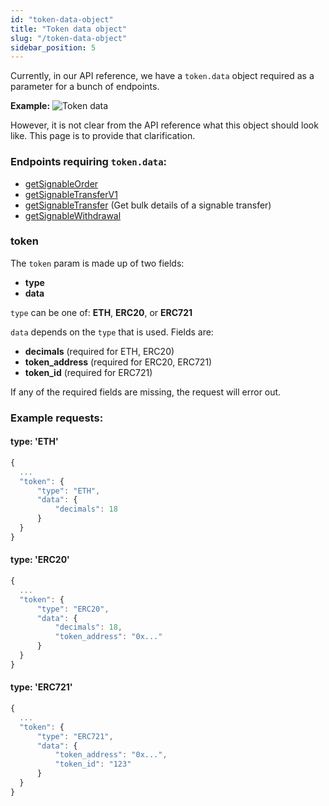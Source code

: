 ```yaml
---
id: "token-data-object"
title: "Token data object"
slug: "/token-data-object"
sidebar_position: 5
---
```


Currently, in our API reference, we have a `token.data` object required as a parameter for a bunch of endpoints. 

**Example:**
![Token data](/img/token-data.png 'Token data param')

However, it is not clear from the API reference what this object should look like. This page is to provide that clarification.

### Endpoints requiring `token.data`:
* [getSignableOrder](https://docs.x.immutable.com/reference#/operations/getSignableOrder) 
* [getSignableTransferV1](https://docs.x.immutable.com/reference#/operations/getSignableTransferV1)
* [getSignableTransfer](https://docs.x.immutable.com/reference/#/operations/getSignableTransfer) (Get bulk details of a signable transfer)
* [getSignableWithdrawal](https://docs.x.immutable.com/reference#/operations/getSignableWithdrawal)

### token

The `token` param is made up of two fields:
* **type**
* **data**

`type` can be one of: **ETH**, **ERC20**, or **ERC721**

`data` depends on the `type` that is used. Fields are:
* **decimals** (required for ETH, ERC20)
* **token_address** (required for ERC20, ERC721)
* **token_id** (required for ERC721)

If any of the required fields are missing, the request will error out.

### Example requests:

#### type: 'ETH'

```typescript
{
  ...
  "token": {
      "type": "ETH",
      "data": {
          "decimals": 18
      }
  }
}
```

#### type: 'ERC20'

```typescript
{
  ...
  "token": {
      "type": "ERC20",
      "data": {
          "decimals": 18,
          "token_address": "0x..."
      }
  }
}
```

#### type: 'ERC721'

```typescript
{
  ...
  "token": {
      "type": "ERC721",
      "data": {
          "token_address": "0x...",
          "token_id": "123"
      }
  }
}
```

